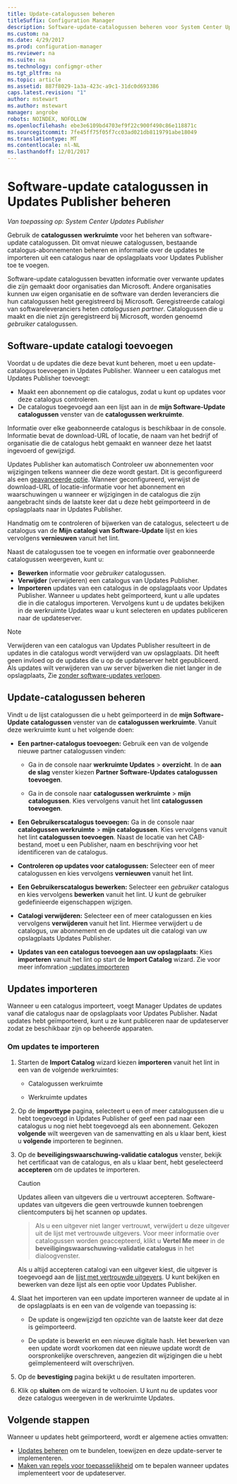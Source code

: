 ```yaml
---
title: Update-catalogussen beheren
titleSuffix: Configuration Manager
description: Software-update-catalogussen beheren voor System Center Updates Publisher
ms.custom: na
ms.date: 4/29/2017
ms.prod: configuration-manager
ms.reviewer: na
ms.suite: na
ms.technology: configmgr-other
ms.tgt_pltfrm: na
ms.topic: article
ms.assetid: 887f8029-1a3a-423c-a9c1-31dc0d693386
caps.latest.revision: "1"
author: mstewart
ms.author: mstewart
manager: angrobe
robots: NOINDEX, NOFOLLOW
ms.openlocfilehash: ebe3e6109bd4703ef9f22c900f490c86e118871c
ms.sourcegitcommit: 7fe45ff75f05f7cc03ad021db8119791abe18049
ms.translationtype: MT
ms.contentlocale: nl-NL
ms.lasthandoff: 12/01/2017
---
```

# <a name="manage-software-update-catalogs-in-updates-publisher"></a>Software-update catalogussen in Updates Publisher beheren

*Van toepassing op: System Center Updates Publisher*

Gebruik de **catalogussen** **werkruimte** voor het beheren van software-update catalogussen. Dit omvat nieuwe catalogussen, bestaande catalogus-abonnementen beheren en informatie over de updates te importeren uit een catalogus naar de opslagplaats voor Updates Publisher toe te voegen.

Software-update catalogussen bevatten informatie over verwante updates die zijn gemaakt door organisaties dan Microsoft. Andere organisaties kunnen uw eigen organisatie en de software van derden leveranciers die hun catalogussen hebt geregistreerd bij Microsoft. Geregistreerde catalogi van softwareleveranciers heten *catalogussen partner*. Catalogussen die u maakt en die niet zijn geregistreerd bij Microsoft, worden genoemd *gebruiker* catalogussen.

## <a name="add-software-update-catalogs"></a>Software-update catalogi toevoegen
Voordat u de updates die deze bevat kunt beheren, moet u een update-catalogus toevoegen in Updates Publisher. Wanneer u een catalogus met Updates Publisher toevoegt:
-   Maakt een abonnement op die catalogus, zodat u kunt op updates voor deze catalogus controleren.
-   De catalogus toegevoegd aan een lijst aan in de **mijn Software-Update catalogussen** venster van de **catalogussen werkruimte**.  

Informatie over elke geabonneerde catalogus is beschikbaar in de console. Informatie bevat de download-URL of locatie, de naam van het bedrijf of organisatie die de catalogus hebt gemaakt en wanneer deze het laatst ingevoerd of gewijzigd.

Updates Publisher kan automatisch Controleer uw abonnementen voor wijzigingen telkens wanneer die deze wordt gestart. Dit is geconfigureerd als een [geavanceerde optie](/sccm/sum/tools/updates-publisher-options#advanced). Wanneer geconfigureerd, verwijst de download-URL of locatie-informatie voor het abonnement en waarschuwingen u wanneer er wijzigingen in de catalogus die zijn aangebracht sinds de laatste keer dat u deze hebt geïmporteerd in de opslagplaats naar in Updates Publisher.

Handmatig om te controleren of bijwerken van de catalogus, selecteert u de catalogus van de **Mijn catalogi van Software-Update** lijst en kies vervolgens **vernieuwen** vanuit het lint.

Naast de catalogussen toe te voegen en informatie over geabonneerde catalogussen weergeven, kunt u:
-  **Bewerken** informatie voor *gebruiker* catalogussen.
-  **Verwijder** (verwijderen) een catalogus van Updates Publisher.
-  **Importeren** updates van een catalogus in de opslagplaats voor Updates Publisher. Wanneer u updates hebt geïmporteerd, kunt u alle updates die in die catalogus importeren. Vervolgens kunt u de updates bekijken in de werkruimte Updates waar u kunt selecteren en updates publiceren naar de updateserver.

> [!NOTE]   
> Verwijderen van een catalogus van Updates Publisher resulteert in de updates in die catalogus wordt verwijderd van uw opslagplaats. Dit heeft geen invloed op de updates die u op de updateserver hebt gepubliceerd. Als updates wilt verwijderen van uw server bijwerken die niet langer in de opslagplaats, Zie [zonder software-updates verlopen](/sccm/sum/tools/updates-publisher-options#expire-unreferenced-software-updates).

## <a name="manage-update-catalogs"></a>Update-catalogussen beheren
Vindt u de lijst catalogussen die u hebt geïmporteerd in de **mijn Software-Update catalogussen** venster van de **catalogussen werkruimte**. Vanuit deze werkruimte kunt u het volgende doen:

-   **Een partner-catalogus toevoegen:** Gebruik een van de volgende nieuwe partner catalogussen vinden:

    -   Ga in de console naar **werkruimte Updates** > **overzicht**. In de **aan de slag** venster kiezen **Partner Software-Updates catalogussen toevoegen**.

    -   Ga in de console naar **catalogussen werkruimte** > **mijn catalogussen**. Kies vervolgens vanuit het lint **catalogussen toevoegen**.

-   **Een Gebruikerscatalogus toevoegen:** Ga in de console naar **catalogussen werkruimte** > **mijn catalogussen**. Kies vervolgens vanuit het lint **catalogussen toevoegen**. Naast de locatie van het CAB-bestand, moet u een Publisher, naam en beschrijving voor het identificeren van de catalogus.


-   **Controleren op updates voor catalogussen:** Selecteer een of meer catalogussen en kies vervolgens **vernieuwen** vanuit het lint.

-   **Een Gebruikerscatalogus bewerken:** Selecteer een *gebruiker* catalogus en kies vervolgens **bewerken** vanuit het lint. U kunt de gebruiker gedefinieerde eigenschappen wijzigen.

-   **Catalogi verwijderen:** Selecteer een of meer catalogussen en kies vervolgens **verwijderen** vanuit het lint. Hiermee verwijdert u de catalogus, uw abonnement en de updates uit die catalogi van uw opslagplaats Updates Publisher.

-   **Updates van een catalogus toevoegen aan uw opslagplaats**: Kies **importeren** vanuit het lint op start de **Import Catalog** wizard. Zie voor meer infomration [-updates importeren](#import-updates)

## <a name="import-updates"></a>Updates importeren
Wanneer u een catalogus importeert, voegt Manager Updates de updates vanaf die catalogus naar de opslagplaats voor Updates Publisher. Nadat updates hebt geïmporteerd, kunt u ze kunt publiceren naar de updateserver zodat ze beschikbaar zijn op beheerde apparaten.

### <a name="to-import-updates"></a>Om updates te importeren
1.  Starten de **Import Catalog** wizard kiezen **importeren** vanuit het lint in een van de volgende werkruimtes:

    -   Catalogussen werkruimte

    -   Werkruimte updates

2.  Op de **importtype** pagina, selecteert u een of meer catalogussen die u hebt toegevoegd in Updates Publisher of geef een pad naar een catalogus u nog niet hebt toegevoegd als een abonnement. Gekozen **volgende** wilt weergeven van de samenvatting en als u klaar bent, kiest u **volgende** importeren te beginnen.

3.  Op de **beveiligingswaarschuwing-validatie catalogus** venster, bekijk het certificaat van de catalogus, en als u klaar bent, hebt geselecteerd **accepteren** om de updates te importeren.

    > [!CAUTION]    
    > Updates alleen van uitgevers die u vertrouwt accepteren. Software-updates van uitgevers die geen vertrouwde kunnen toebrengen clientcomputers bij het scannen op updates.

    >  Als u een uitgever niet langer vertrouwt, verwijdert u deze uitgever uit de lijst met vertrouwde uitgevers. Voor meer informatie over catalogussen worden geaccepteerd, klikt u **Vertel Me meer** in de **beveiligingswaarschuwing-validatie catalogus** in het dialoogvenster.

    Als u altijd accepteren catalogi van een uitgever kiest, die uitgever is toegevoegd aan de [lijst met vertrouwde uitgevers](/sccm/sum/tools/updates-publisher-options#trusted-publishers). U kunt bekijken en bewerken van deze lijst als een optie voor Updates Publisher.

4.  Slaat het importeren van een update importeren wanneer de update al in de opslagplaats is en een van de volgende van toepassing is:

    -   De update is ongewijzigd ten opzichte van de laatste keer dat deze is geïmporteerd.

    -   De update is bewerkt en een nieuwe digitale hash. Het bewerken van een update wordt voorkomen dat een nieuwe update wordt de oorspronkelijke overschreven, aangezien dit wijzigingen die u hebt geïmplementeerd wilt overschrijven.

5.  Op de **bevestiging** pagina bekijkt u de resultaten importeren.

6.  Klik op **sluiten** om de wizard te voltooien. U kunt nu de updates voor deze catalogus weergeven in de werkruimte Updates.

## <a name="next-steps"></a>Volgende stappen
Wanneer u updates hebt geïmporteerd, wordt er algemene acties omvatten:
-   [Updates beheren](/sccm/sum/tools/manage-updates-with-updates-publisher) om te bundelen, toewijzen en deze update-server te implementeren.
-   [Maken van regels voor toepasselijkheid](/sccm/sum/tools/updates-publisher-applicability-rules) om te bepalen wanneer updates implementeert voor de updateserver.

